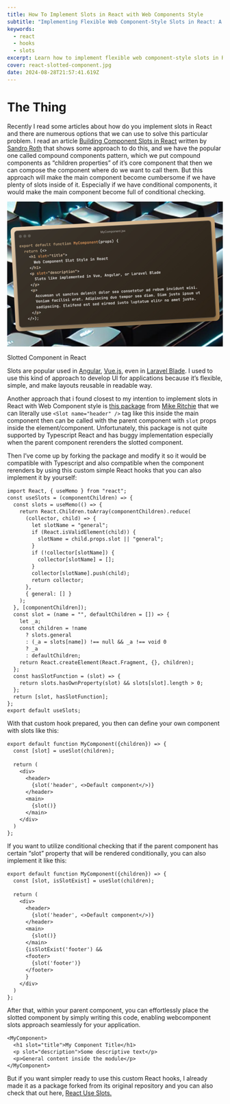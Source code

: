```yaml
---
title: How To Implement Slots in React with Web Components Style
subtitle: "Implementing Flexible Web Component-Style Slots in React: A Custom Hook Approach"
keywords:
  - react
  - hooks
  - slots
excerpt: Learn how to implement flexible web component-style slots in React using custom hooks. This guide presents a TypeScript-compatible solution for creating modular, reusable layouts with intuitive component composition, enhancing your React development workflow.
cover: react-slotted-component.jpg
date: 2024-08-28T21:57:41.619Z
---
```


# The Thing

Recently I read some articles about how do you implement slots in React and there are numerous options that we can use to solve this particular problem. I read an article [Building Component Slots in React](https://sandroroth.com/blog/react-slots) written by [Sandro Roth](https://sandroroth.com/) that shows some approach to do this, and we have the popular one called compound components pattern, which we put compound components as “children properties” of it’s core component that then we can compose the component where do we want to call them. But this approach will make the main component become cumbersome if we have plenty of slots inside of it. Especially if we have conditional components, it would make the main component become full of conditional checking.

![Slotted Component in React](react-slotted-component.jpg)

Slotted Component in React

Slots are popular used in [Angular](https://angular.io/guide/content-projection), [Vue.js](https://vuejs.org/guide/components/slots.html), even in [Laravel Blade](https://laravel.com/docs/10.x/blade#slots). I used to use this kind of approach to develop UI for applications because it’s flexible, simple, and make layouts reusable in readable way.

Another approach that i found closest to my intention to implement slots in React with Web Component style is [this package](https://www.npmjs.com/package/use-componentslots) from [Mike Ritchie](https://github.com/starkraving) that we can literally use `<Slot name="header" />` tag like this inside the main component then can be called with the parent component with `slot` props inside the element/component. Unfortunately, this package is not quite supported by Typescript React and has buggy implementation especially when the parent component rerenders the slotted component.

Then I’ve come up by forking the package and modify it so it would be compatible with Typescript and also compatible when the component rerenders by using this custom simple React hooks that you can also implement it by yourself:

```tsx
import React, { useMemo } from "react";
const useSlots = (componentChildren) => {
  const slots = useMemo(() => {
    return React.Children.toArray(componentChildren).reduce(
      (collector, child) => {
        let slotName = "general";
        if (React.isValidElement(child)) {
          slotName = child.props.slot || "general";
        }
        if (!collector[slotName]) {
          collector[slotName] = [];
        }
        collector[slotName].push(child);
        return collector;
      },
      { general: [] }
    );
  }, [componentChildren]);
  const slot = (name = "", defaultChildren = []) => {
    let _a;
    const children = !name
      ? slots.general
      : (_a = slots[name]) !== null && _a !== void 0
      ? _a
      : defaultChildren;
    return React.createElement(React.Fragment, {}, children);
  };
  const hasSlotFunction = (slot) => {
    return slots.hasOwnProperty(slot) && slots[slot].length > 0;
  };
  return [slot, hasSlotFunction];
};
export default useSlots;
```

With that custom hook prepared, you then can define your own component with slots like this:

```tsx
export default function MyComponent({children}) => {
  const [slot] = useSlot(children);

  return (
    <div>
      <header>
        {slot('header', <>Default component</>)}
      </header>
      <main>
        {slot()}
      </main>
    </div>
  )
};
```

If you want to utilize conditional checking that if the parent component has certain “slot” property that will be rendered conditionally, you can also implement it like this:

```tsx
export default function MyComponent({children}) => {
  const [slot, isSlotExist] = useSlot(children);

  return (
    <div>
      <header>
        {slot('header', <>Default component</>)}
      </header>
      <main>
        {slot()}
      </main>
      {isSlotExist('footer') &&
      <footer>
        {slot('footer')}
      </footer>
      }
    </div>
  )
};
```

After that, within your parent component, you can effortlessly place the slotted component by simply writing this code, enabling webcomponent slots approach seamlessly for your application.

```tsx
<MyComponent>
  <h1 slot="title">My Component Title</h1>
  <p slot="description">Some descriptive text</p>
  <p>General content inside the module</p>
</MyComponent>
```

But if you want simpler ready to use this custom React hooks, I already made it as a package forked from its original repository and you can also check that out here, [React Use Slots.](https://www.npmjs.com/package/react-use-slots)